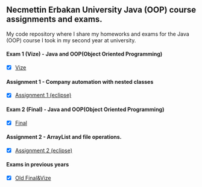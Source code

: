 ## Necmettin Erbakan University Java (OOP) course assignments and exams.

My code repository where I share my homeworks and exams for the Java (OOP) course I took in my second year at university.


#### Exam 1 (Vize) - Java and OOP(Object Oriented Programming)

* [x] [Vize](/Vize)


#### Assignment 1 - Company automation with nested classes

* [x] [Assignment 1 (eclipse)](/Odev)


#### Exam 2 (Final) - Java and OOP(Object Oriented Programming)

* [x] [Final](/Final)

#### Assignment 2 - ArrayList and file operations.

* [x] [Assignment 2 (eclipse)](/Odev1)

#### Exams in previous years

* [x] [Old Final&Vize](/NEU_GECMIS_SINAV_SORULARİ)
